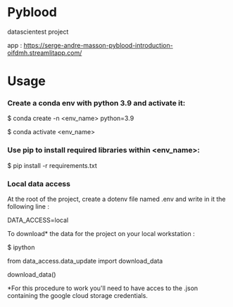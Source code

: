 # Pyblood
datascientest project

app : https://serge-andre-masson-pyblood-introduction-oifdmh.streamlitapp.com/

# Usage

### Create a conda env with python 3.9 and activate it:

$ conda create -n <env_name> python=3.9

$ conda activate <env_name>

### Use pip to install required libraries within <env_name>:

$ pip install -r requirements.txt

### Local data access

At the root of the project, create a dotenv file named .env and write in it the following line :

DATA_ACCESS=local

To download* the data for the project on your local workstation :

$ ipython

from data_access.data_update import download_data

download_data()


*For this procedure to work you'll need to have acces to the .json containing the google cloud storage credentials.

